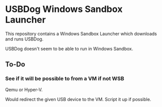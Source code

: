 # USBDog Windows Sandbox Launcher

This repository contains a Windows Sandbox Launcher which downloads and runs USBDog.

USBDog doesn't seem to be able to run in Windows Sandbox.

## To-Do

### See if it will be possible to from a VM if not WSB

Qemu or Hyper-V.

Would redirect the given USB device to the VM.
Script it up if possible.
